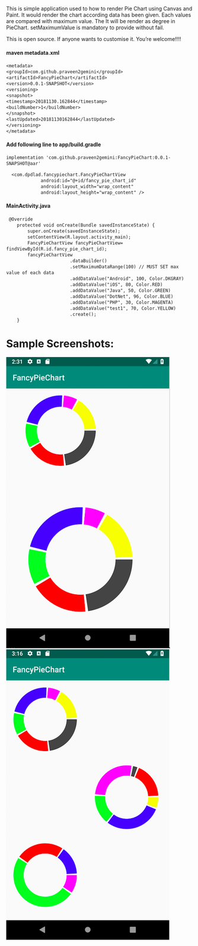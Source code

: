 
This is simple application used to how to render Pie Chart using Canvas and Paint. It would render the chart according data has been given. Each values are compared with maximum value. The It will be render as degree in PieChart.
setMaximumValue is mandatory to provide without fail.

This is open source. If anyone wants to customise it. You’re welcome!!!!



#### maven metadata.xml
```
<metadata>
<groupId>com.github.praveen2gemini</groupId>
<artifactId>FancyPieChart</artifactId>
<version>0.0.1-SNAPSHOT</version>
<versioning>
<snapshot>
<timestamp>20181130.162844</timestamp>
<buildNumber>1</buildNumber>
</snapshot>
<lastUpdated>20181130162844</lastUpdated>
</versioning>
</metadata>
```



#### Add following line to app/build.gradle
```
implementation 'com.github.praveen2gemini:FancyPieChart:0.0.1-SNAPSHOT@aar'
```

```
  <com.dpdlad.fancypiechart.FancyPieChartView
             android:id="@+id/fancy_pie_chart_id"
             android:layout_width="wrap_content"
             android:layout_height="wrap_content" />
```


#### MainActivity.java
```
 @Override
    protected void onCreate(Bundle savedInstanceState) {
        super.onCreate(savedInstanceState);
        setContentView(R.layout.activity_main);
        FancyPieChartView fancyPieChartView= findViewById(R.id.fancy_pie_chart_id);
        fancyPieChartView
                        .dataBuilder()
                        .setMaximumDataRange(100) // MUST SET max value of each data
                        .addDataValue("Android", 100, Color.DKGRAY)
                        .addDataValue("iOS", 80, Color.RED)
                        .addDataValue("Java", 50, Color.GREEN)
                        .addDataValue("DotNet", 96, Color.BLUE)
                        .addDataValue("PHP", 30, Color.MAGENTA)
                        .addDataValue("test1", 70, Color.YELLOW)
                        .create();
    }
```

# Sample Screenshots:

![Overview](screenshots/Screenshot_2018.png)![Overview](screenshots/Screenshot_multiples.png)

